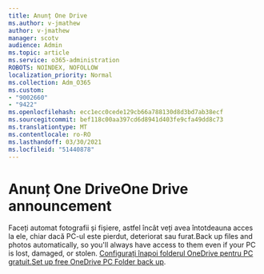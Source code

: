 ```yaml
---
title: Anunț One Drive
ms.author: v-jmathew
author: v-jmathew
manager: scotv
audience: Admin
ms.topic: article
ms.service: o365-administration
ROBOTS: NOINDEX, NOFOLLOW
localization_priority: Normal
ms.collection: Adm_O365
ms.custom:
- "9002660"
- "9422"
ms.openlocfilehash: ecc1ecc0cede129cb66a788130d8d3bd7ab38ecf
ms.sourcegitcommit: bef118c00aa397cd6d8941d403fe9cfa49dd8c73
ms.translationtype: MT
ms.contentlocale: ro-RO
ms.lasthandoff: 03/30/2021
ms.locfileid: "51440878"
---
```

# <a name="one-drive-announcement"></a><span data-ttu-id="2c63d-102">Anunț One Drive</span><span class="sxs-lookup"><span data-stu-id="2c63d-102">One Drive announcement</span></span>

<span data-ttu-id="2c63d-103">Faceți automat fotografii și fișiere, astfel încât veți avea întotdeauna acces la ele, chiar dacă PC-ul este pierdut, deteriorat sau furat.</span><span class="sxs-lookup"><span data-stu-id="2c63d-103">Back up files and photos automatically, so you'll always have access to them even if your PC is lost, damaged, or stolen.</span></span> <span data-ttu-id="2c63d-104">[Configurați înapoi folderul OneDrive pentru PC gratuit.](https://www.microsoft.com/microsoft-365/onedrive/pc-cloud-backup)</span><span class="sxs-lookup"><span data-stu-id="2c63d-104">[Set up free OneDrive PC Folder back up](https://www.microsoft.com/microsoft-365/onedrive/pc-cloud-backup).</span></span>
